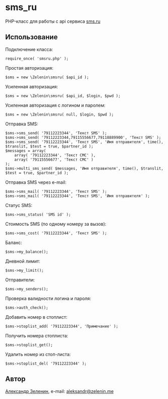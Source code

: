 # sms_ru

PHP-класс для работы с api сервиса [sms.ru](http://sms.ru)

## Использование

Подключение класса:

    require_once( 'smsru.php' );

Простая авторизация:

    $sms = new \Zelenin\smsru( $api_id );

Усиленная авторизация:

    $sms = new \Zelenin\smsru( $api_id, $login, $pwd );

Усиленная авторизация с логином и паролем:

    $sms = new \Zelenin\smsru( null, $login, $pwd );

Отправка SMS:

    $sms->sms_send( '79112223344', 'Текст SMS' );
    $sms->sms_send( '79112223344,79115556677,79118889900', 'Текст SMS' );
    $sms->sms_send( '79112223344', 'Текст SMS', 'Имя отправителя', time(), $translit, $test = true, $partner_id );
    $messages = array(
    	array( '79112223344', 'Текст СМС' ),
    	array( '79115556677', 'Текст СМС' )
    );
    $sms->multi_sms_send( $messages, 'Имя отправителя', time(), $translit, $test = true, $partner_id );

Отправка SMS через e-mail:

    $sms->sms_mail( '79112223344', 'Текст SMS' );
    $sms->sms_mail( '79112223344', 'Текст SMS', 'Имя отправителя' );

Статус SMS:

    $sms->sms_status( 'SMS id' );

Стоимость SMS (по одному номеру за вызов):

    $sms->sms_cost( '79112223344', 'Текст SMS' );

Баланс:

    $sms->my_balance();

Дневной лимит:

    $sms->my_limit();

Отправители:

    $sms->my_senders();

Проверка валидности логина и пароля:

    $sms->auth_check();

Добавить номер в стоплист:

    $sms->stoplist_add( '79112223344', 'Примечание' );

Получить номера стоплиста:

    $sms->stoplist_get();

Удалить номер из стоп-листа:

    $sms->stoplist_del( '79112223344' );

## Автор

[Александр Зеленин](https://github.com/zelenin/), e-mail: [aleksandr@zelenin.me](mailto:aleksandr@zelenin.me)
